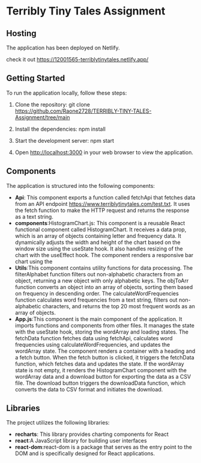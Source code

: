 # Terribly Tiny Tales Assignment

## Hosting

The application has been deployed on Netlify. 

check it out https://12001565-terriblytinytales.netlify.app/

## Getting Started

To run the application locally, follow these steps:

1. Clone the repository: git clone https://github.com/Raone2728/TERRIBLY-TINY-TALES-Assignment/tree/main

2. Install the dependencies: npm install

3. Start the development server: npm start

4. Open [http://localhost:3000](http://localhost:3000) in your web browser to view the application.

## Components

The application is structured into the following components:

- **Api**: This component exports a function called fetchApi that fetches data from an API endpoint https://www.terriblytinytales.com/test.txt. It uses the fetch function to make the HTTP request and returns the response as a text string.
- **components**:HistogramChart.js: This component is a reusable React functional component called HistogramChart. It receives a data prop, which is an array of objects containing letter and frequency data. It dynamically adjusts the width and height of the chart based on the window size using the useState hook. It also handles resizing of the chart with the useEffect hook. The component renders a responsive bar chart using the 
- **Utils**:This component contains utility functions for data processing. The filterAlphabet function filters out non-alphabetic characters from an object, returning a new object with only alphabetic keys. The objToArr function converts an object into an array of objects, sorting them based on frequency in descending order. The calculateWordFrequencies function calculates word frequencies from a text string, filters out non-alphabetic characters, and returns the top 20 most frequent words as an array of objects.
- **App.js**:This component is the main component of the application. It imports functions and components from other files. It manages the state with the useState hook, storing the wordArray and loading states. The fetchData function fetches data using fetchApi, calculates word frequencies using calculateWordFrequencies, and updates the wordArray state. The component renders a container with a heading and a fetch button. When the fetch button is clicked, it triggers the fetchData function, which fetches data and updates the state. If the wordArray state is not empty, it renders the HistogramChart component with the wordArray data and a download button for exporting the data as a CSV file. The download button triggers the downloadData function, which converts the data to CSV format and initiates the download.

## Libraries 

The project utilizes the following libraries:

- **recharts**: This library provides charting components for React
- **react**:A JavaScript library for building user interfaces
- **react-dom**:react-dom is a package that serves as the entry point to the DOM and is specifically designed for React applications. 

 


